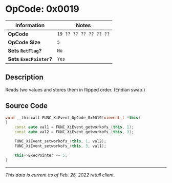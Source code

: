 # OpCode: 0x0019

| Information               | Notes |
|---                        |---    |
| **OpCode**                | `19 ?? ?? ?? ?? ?? ??` |
| **OpCode Size**           | `5`   |
| **Sets `RetFlag`?**       | `No`  |
| **Sets `ExecPointer`?**   | `Yes` |

## Description

Reads two values and stores them in flipped order. (Endian swap.)

## Source Code

```cpp
void __thiscall FUNC_XiEvent_OpCode_0x0019(xievent_t *this)
{
    const auto val1 = FUNC_XiEvent_getworkofs_(this, 1);
    const auto val2 = FUNC_XiEvent_getworkofs_(this, 3);

    FUNC_XiEvent_setworkofs_(this, 1, val2);
    FUNC_XiEvent_setworkofs_(this, 3, val1);

    this->ExecPointer += 5;
}
```

---

_This data is current as of Feb. 28, 2022 retail client._